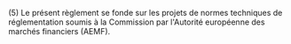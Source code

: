 (5) Le présent règlement se fonde sur les projets de normes techniques de réglementation soumis à la Commission par l'Autorité européenne des marchés financiers (AEMF).